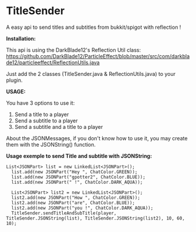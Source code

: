 # TitleSender
A easy api to send titles and subtitles from bukkit/spigot with reflection !

<b>Installation:</b>

This api is using the DarkBlade12's Reflection Util class:
https://github.com/DarkBlade12/ParticleEffect/blob/master/src/com/darkblade12/particleeffect/ReflectionUtils.java

Just add the 2 classes (TitleSender.java & ReflectionUtils.java) to your plugin.

<b>USAGE:</b>

You have 3 options to use it:
1) Send a title to a player
2) Send a subtitle to a player
3) Send a subtitle and a title to a player

About the JSONMessages, if you don't know how to use it, you may create them with the JSONString() function.

<b>Usage exemple to send Title and subtitle with JSONString:</b>

    List<JSONPart> list = new LinkedList<JSONPart>();
	  list.add(new JSONPart("Hey ", ChatColor.GREEN));
	  list.add(new JSONPart("gpotter2", ChatColor.BLUE));
	  list.add(new JSONPart(" !", ChatColor.DARK_AQUA));
	  
	  List<JSONPart> list2 = new LinkedList<JSONPart>();
	  list2.add(new JSONPart("How ", ChatColor.GREEN));
	  list2.add(new JSONPart("are", ChatColor.BLUE));
	  list2.add(new JSONPart("you !", ChatColor.DARK_AQUA));
	  TitleSender.sendTitleAndSubTitle(player, TitleSender.JSONString(list), TitleSender.JSONString(list2), 10, 60, 10);
